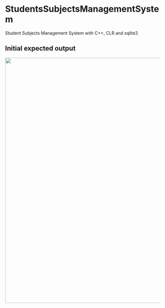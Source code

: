 # StudentsSubjectsManagementSystem
Student Subjects Management System with C++, CLR and sqlite3

## Initial expected output
<img src="https://raw.githubusercontent.com/wasfyelbaz/StudentsSubjectsManagementSystem/master/expected-output.png" hight="800" width="800">
